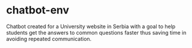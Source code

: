 # chatbot-env
Chatbot created for a University website in Serbia with a goal to help students get the answers to common questions faster thus saving time in avoiding repeated communication.
